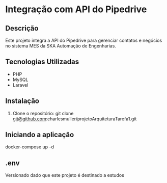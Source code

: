 # Integração com API do Pipedrive

## Descrição
 Este projeto integra a API do Pipedrive para gerenciar contatos e negócios no sistema MES da SKA Automação de Engenharias.

## Tecnologias Utilizadas
- PHP
- MySQL
- Laravel

## Instalação
1. Clone o repositório:
   git clone git@github.com:charlesmuller/projetoArquiteturaTarefa1.git

## Iniciando a aplicação
docker-compose up -d

## .env
 Versionado dado que este projeto é destinado a estudos